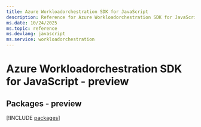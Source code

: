 ```yaml
---
title: Azure Workloadorchestration SDK for JavaScript
description: Reference for Azure Workloadorchestration SDK for JavaScript
ms.date: 10/24/2025
ms.topic: reference
ms.devlang: javascript
ms.service: workloadorchestration
---
```

# Azure Workloadorchestration SDK for JavaScript - preview
## Packages - preview
[!INCLUDE [packages](workloadorchestration-index.md)]